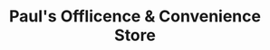---
title: "Paul's Offlicence & Convenience Store"
url: /birmingham/pauls-offlicence-und-convenience-store/
shop: Lebensmittel
---